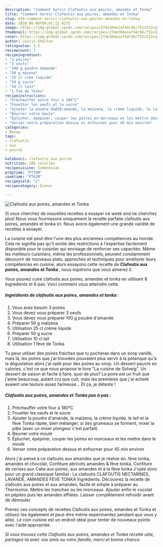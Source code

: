 ```yaml
---
description: "Comment Servir Clafoutis aux poires, amandes et Tonka"
title: "Comment Servir Clafoutis aux poires, amandes et Tonka"
slug: 610-comment-servir-clafoutis-aux-poires-amandes-et-tonka
date: 2020-06-06T08:01:12.427Z
image: https://img-global.cpcdn.com/recipes/274e304a1af44c96/751x532cq70/clafoutis-aux-poires-amandes-et-tonka-photo-principale-de-la-recette.jpg
thumbnail: https://img-global.cpcdn.com/recipes/274e304a1af44c96/751x532cq70/clafoutis-aux-poires-amandes-et-tonka-photo-principale-de-la-recette.jpg
cover: https://img-global.cpcdn.com/recipes/274e304a1af44c96/751x532cq70/clafoutis-aux-poires-amandes-et-tonka-photo-principale-de-la-recette.jpg
author: Justin Shelton
ratingvalue: 3.5
reviewcount: 7
recipeingredient:
- "3 poires"
- "3 oeufs"
- "100 g poudre damande"
- "50 g mazena"
- "25 cl crme liquide"
- "50 g sucre"
- "10 cl lait"
- "1 fve de Tonka"
recipeinstructions:
- "Préchauffer votre four à 180°C"
- "Fouetter les oeufs et le sucre"
- "Ajouter la poudre d&#39;amande, la maïzena, la crème liquide, le lait et la fève Tonka râpée, bien mélanger, si des grumeaux se forment, mixer la pâte (avec un mixer plongeur c&#39;est parfait)"
- "Beurrer votre moule"
- "Éplucher, épépiner, couper les poires en morceaux et les mettre dans le moule"
- "Verser votre préparation dessus et enfourner pour 45 min environ"
categories:
- Resep
tags:
- clafoutis
- aux
- poires

katakunci: clafoutis aux poires 
nutrition: 206 calories
recipecuisine: Indonesian
preptime: "PT34M"
cooktime: "PT42M"
recipeyield: "2"
recipecategory: Dinner

---
```



![Clafoutis aux poires, amandes et Tonka](https://img-global.cpcdn.com/recipes/274e304a1af44c96/751x532cq70/clafoutis-aux-poires-amandes-et-tonka-photo-principale-de-la-recette.jpg)

Si vous cherchez de nouvelles recettes à essayer ce week end ne cherchez plus! Nous vous fournissons uniquement la recette parfaite clafoutis aux poires, amandes et tonka ici. Nous avons également une grande variété de recettes à essayer.

La cuisine est peut-être l'une des plus anciennes compétences au monde. Cela ne signifie pas qu'il existe des restrictions à l'expertise facilement disponible pour le cuisinier qui envisage de renforcer ses capacités. Même les meilleurs cuisiniers, même les professionnels, peuvent constamment découvrir de nouveaux plats, approches et techniques pour améliorer leurs compétences en cuisine, alors essayons cette recette de <strong> Clafoutis aux poires, amandes et Tonka </strong>, nous espérons que vous aimerez il.

<!--inarticleads1-->

Vous pouvez cuire clafoutis aux poires, amandes et tonka en utilisant 8 Ingrédients et 6 pas. Voici comment vous atteindre cette.

##### Ingrédients de clafoutis aux poires, amandes et tonka :

1. Vous avez besoin 3 poires
1. Vous devez vous préparer 3 oeufs
1. Vous devez vous préparer 100 g poudre d&#39;amande
1. Préparer 50 g maïzena
1. Utilisation 25 cl crème liquide
1. Préparer 50 g sucre
1. Utilisation 10 cl lait
1. Utilisation 1 fève de Tonka


Tu peux utiliser des poires fraiches que tu pocheras dans un sirop vanillé, mais là, les poires que j&#39;ai trouvées pouvaient plus servir à la pétanque qu&#39;à la dégustation alors j&#39;ai opté pour des poires au sirop. Un dessert pauvre en calories, c&#39;est ce que nous propose le livre &#34;La cuisine de Solveig&#34;. Un dessert de saison et facile à faire, quoi de plus? La poire est un fruit que j&#39;aime beaucoup, autant cru que cuit, mais les premières que j&#39;ai acheté avaient une texture assez farineuse… Et ça, je déteste ! 

<!--inarticleads2-->

##### Clafoutis aux poires, amandes et Tonka pas à pas :

1. Préchauffer votre four à 180°C
1. Fouetter les oeufs et le sucre
1. Ajouter la poudre d&#39;amande, la maïzena, la crème liquide, le lait et la fève Tonka râpée, bien mélanger, si des grumeaux se forment, mixer la pâte (avec un mixer plongeur c&#39;est parfait)
1. Beurrer votre moule
1. Éplucher, épépiner, couper les poires en morceaux et les mettre dans le moule
1. Verser votre préparation dessus et enfourner pour 45 min environ


Alors j&#39;ai pensé à ce clafoutis aux amandes que je réalise en..fève tonka, amandes et chocolat, Confiture abricots amandes &amp; fève tonka, Confiture de cerises aux Cake aux poires, aux amandes et à la fève tonka J&#39;opte donc pour un grand classique familial : Le clafoutis CLAFOUTIS NECTARINES, LAVANDE, AMANDES FEVE TONKA Ingrédients. Découvrez la recette de clafoutis aux poires et aux amandes, facile et simple à préparer au Thermomix. Mettre les tranches ou les morceaux. Ajouter enfin le cocolat en pépites puis les amandes affilées. Laisser complètement refroidir avant de démouler. 

<!--inarticleads1-->

<p>
Prenez ces concepts de recettes Clafoutis aux poires, amandes et Tonka et utilisez-les également et peut-être même expérimentez pendant que vous y allez. Le coin cuisine est un endroit idéal pour tenter de nouveaux points avec l'aide appropriée.
</p>

<p>
<i>Si vous trouvez cette Clafoutis aux poires, amandes et Tonka recette utile, partagez-la avec vos amis ou votre famille, merci et bonne chance.</i>
</p>
